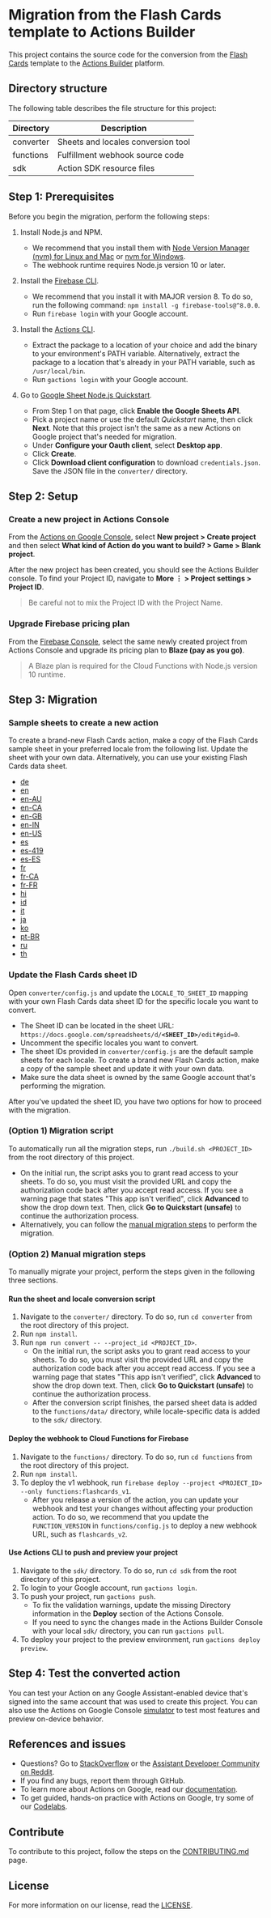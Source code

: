 # Migration from the Flash Cards template to Actions Builder

This project contains the source code for the conversion from the [Flash Cards](https://developers.google.com/assistant/templates/flash-cards) template to the [Actions Builder](https://developers.google.com/assistant/conversational/build) platform.

## Directory structure

The following table describes the file structure for this project:

| Directory | Description                            |
| --------- | -------------------------------------- |
| converter | Sheets and locales conversion tool     |
| functions | Fulfillment webhook source code        |
| sdk       | Action SDK resource files              |

## Step 1: Prerequisites

Before you begin the migration, perform the following steps:

1. Install Node.js and NPM.
   - We recommend that you install them with [Node Version Manager (nvm) for Linux and Mac](https://github.com/nvm-sh/nvm) or [nvm for Windows](https://github.com/coreybutler/nvm-windows).
   - The webhook runtime requires Node.js version 10 or later.

2. Install the [Firebase CLI](https://developers.google.com/assistant/conversational/df-asdk/deploy-fulfillment).
   - We recommend that you install it with MAJOR version 8. To do so, run the following command: `npm install -g firebase-tools@^8.0.0`.
   - Run `firebase login` with your Google account.

3. Install the [Actions CLI](https://developers.google.com/assistant/actionssdk/gactions).
   - Extract the package to a location of your choice and add the binary to your environment's PATH variable. Alternatively, extract the package to a location that's already in your PATH variable, such as `/usr/local/bin`.
   - Run `gactions login` with your Google account.

4. Go to [Google Sheet Node.js Quickstart](https://developers.google.com/sheets/api/quickstart/nodejs).
   - From Step 1 on that page, click **Enable the Google Sheets API**.
   - Pick a project name or use the default *Quickstart* name, then click **Next**. Note that this project isn't the same as a new Actions on Google project that's needed for migration.
   - Under **Configure your Oauth client**, select **Desktop app**.
   - Click **Create**.
   - Click **Download client configuration** to download `credentials.json`. Save the JSON file in the `converter/` directory.

## Step 2: Setup

### Create a new project in Actions Console

From the [Actions on Google Console](https://console.actions.google.com/), select **New project&nbsp;> Create project** and then select **What kind of Action do you want to build?&nbsp;> Game&nbsp;> Blank project**.

After the new project has been created, you should see the Actions Builder console. To find your Project ID, navigate to **More ⋮&nbsp;> Project settings&nbsp;> Project ID**.

> Be careful not to mix the Project ID with the Project Name.

### Upgrade Firebase pricing plan

From the [Firebase Console](https://console.firebase.google.com/), select the same newly created project from Actions Console and upgrade its pricing plan to **Blaze (pay as you go)**.

> A Blaze plan is required for the Cloud Functions with Node.js version 10 runtime.

## Step 3: Migration

### Sample sheets to create a new action

To create a brand-new Flash Cards action, make a copy of the Flash Cards sample sheet in your preferred locale from the following list. Update the sheet with your own data. Alternatively, you can use your existing Flash Cards data sheet.

- [de](https://docs.google.com/spreadsheets/d/1by8LNn7fyHZS--25BV4ijEHdIrnl898gF5-uiCpEEq0/copy)
- [en](https://docs.google.com/spreadsheets/d/15WaN5Ba2bpcH02iZ8PgwISv4qfoXqolJvTx6TGobKKY/copy)
- [en-AU](https://docs.google.com/spreadsheets/d/15WaN5Ba2bpcH02iZ8PgwISv4qfoXqolJvTx6TGobKKY/copy)
- [en-CA](https://docs.google.com/spreadsheets/d/15WaN5Ba2bpcH02iZ8PgwISv4qfoXqolJvTx6TGobKKY/copy)
- [en-GB](https://docs.google.com/spreadsheets/d/1Wf2seYwniqEuvQeE0QkQkA-UUr1n2ZaOmf5dJHYOSaw/copy)
- [en-IN](https://docs.google.com/spreadsheets/d/15WaN5Ba2bpcH02iZ8PgwISv4qfoXqolJvTx6TGobKKY/copy)
- [en-US](https://docs.google.com/spreadsheets/d/15WaN5Ba2bpcH02iZ8PgwISv4qfoXqolJvTx6TGobKKY/copy)
- [es](https://docs.google.com/spreadsheets/d/1ZAXLpCPwKxeNWmmrL2FREDMy_ZRm58E5x-Q2XOYqKq8/copy)
- [es-419](https://docs.google.com/spreadsheets/d/1BZkj1YEsyTLUFQD99SzUO99EmxoHNk00K_8Or_xjbeg/copy)
- [es-ES](https://docs.google.com/spreadsheets/d/1uo0uqJTR-dfmqkE31vUtJJw1pq3EzSE4KVacSoxXI14/copy)
- [fr](https://docs.google.com/spreadsheets/d/1_dE59nHxwnowHlzEw92ThxC1Fqp6hA6iAyHgkM9cXz4/copy)
- [fr-CA](https://docs.google.com/spreadsheets/d/1iTkhh0Zr1kM2w0yCN-rcJWwvX2RPjh_wFyL27FLibXU/copy)
- [fr-FR](https://docs.google.com/spreadsheets/d/1wckNI7olWBK1MrdMoNcHey8a7QhHevkQMqoYtTT9dBA/copy)
- [hi](https://docs.google.com/spreadsheets/d/10UJVAGV74QrH3FCRODDs6h7sxoxedwZbW2xr5odrTbg/copy)
- [id](https://docs.google.com/spreadsheets/d/1U_H7TUs6t03ds5eY9msTTnIRHGLIv_xeqz7gvXbN_V0/copy)
- [it](https://docs.google.com/spreadsheets/d/1J6yyG1AyiEkFX6BKbUOX4AChHkUwMXy8Ib4vOroGdTc/copy)
- [ja](https://docs.google.com/spreadsheets/d/1bI8HPbUk7p8we13qpgABCTQ0LUKYamnQuTxeQaHpj7I/copy)
- [ko](https://docs.google.com/spreadsheets/d/1uoDpL26jSBW4t7uQfR_2tI3ZocfXvvxVOYWEtsaAxrM/copy)
- [pt-BR](https://docs.google.com/spreadsheets/d/1tE1mYYPcBUCaZ8S6NnNsaBGIJZx-3oKfIHZIzb1L63M/copy)
- [ru](https://docs.google.com/spreadsheets/d/1em5F9Gtwj9xjJ7S28oEfZe_bDb7_R8_d5TxodiuxhNM/copy)
- [th](https://docs.google.com/spreadsheets/d/1tv3LVxutq6U9GvOxjSWhND8Gj03KhhjG2lUG85NJ-R4/copy)

### Update the Flash Cards sheet ID

Open `converter/config.js` and update the `LOCALE_TO_SHEET_ID` mapping with your own Flash Cards data sheet ID for the specific locale you want to convert.

- The Sheet ID can be located in the sheet URL: `https://docs.google.com/spreadsheets/d/`**`<SHEET_ID>`**`/edit#gid=0`.
- Uncomment the specific locales you want to convert.
- The sheet IDs provided in `converter/config.js` are the default sample sheets for each locale. To create a brand new Flash Cards action, make a copy of the sample sheet and update it with your own data.
- Make sure the data sheet is owned by the same Google account that's performing the migration.

After you've updated the sheet ID, you have two options for how to proceed with the migration.

### (Option 1) Migration script

To automatically run all the migration steps, run `./build.sh <PROJECT_ID>` from the root directory of this project.

- On the initial run, the script asks you to grant read access to your sheets. To do so, you must visit the provided URL and copy the authorization code back after you accept read access. If you see a warning page that states "This app isn't verified", click **Advanced** to show the drop down text. Then, click **Go to Quickstart (unsafe)** to continue the authorization process.
- Alternatively, you can follow the [manual migration steps](#option-2-manual-migration-steps) to perform the migration.

### (Option 2) Manual migration steps

To manually migrate your project, perform the steps given in the following three sections.

#### Run the sheet and locale conversion script

1. Navigate to the `converter/` directory. To do so, run `cd converter` from the root directory of this project.
2. Run `npm install`.
3. Run `npm run convert -- --project_id <PROJECT_ID>`.
   - On the initial run, the script asks you to grant read access to your sheets. To do so, you must visit the provided URL and copy the authorization code back after you accept read access. If you see a warning page that states "This app isn't verified", click **Advanced** to show the drop down text. Then, click **Go to Quickstart (unsafe)** to continue the authorization process.
   - After the conversion script finishes, the parsed sheet data is added to the `functions/data/` directory, while locale-specific data is added to the `sdk/` directory.

#### Deploy the webhook to Cloud Functions for Firebase

1. Navigate to the `functions/` directory. To do so, run `cd functions` from the root directory of this project.
2. Run `npm install`.
3. To deploy the v1 webhook, run `firebase deploy --project <PROJECT_ID> --only functions:flashcards_v1`.
   - After you release a version of the action, you can update your webhook and test your changes without affecting your production action. To do so, we recommend that you update the `FUNCTION_VERSION` in `functions/config.js` to deploy a new webhook URL, such as `flashcards_v2`.

#### Use Actions CLI to push and preview your project

1. Navigate to the `sdk/` directory. To do so, run `cd sdk` from the root directory of this project.
2. To login to your Google account, run `gactions login`.
3. To push your project, run `gactions push`.
   - To fix the validation warnings, update the missing Directory information in the **Deploy** section of the Actions Console.
   - If you need to sync the changes made in the Actions Builder Console with your local `sdk/` directory, you can run `gactions pull`.
4. To deploy your project to the preview environment, run `gactions deploy preview`.

## Step 4: Test the converted action

You can test your Action on any Google Assistant-enabled device that's signed into the same account that was used to create this project. You can also use the Actions on Google Console [simulator](https://developers.google.com/assistant/console/simulator) to test most features and preview on-device behavior.

## References and issues

- Questions? Go to [StackOverflow](https://stackoverflow.com/questions/tagged/actions-on-google) or the [Assistant Developer Community on Reddit](https://www.reddit.com/r/GoogleAssistantDev/).
- If you find any bugs, report them through GitHub.
- To learn more about Actions on Google, read our [documentation](https://developers.google.com/assistant).
- To get guided, hands-on practice with Actions on Google, try some of our [Codelabs](https://codelabs.developers.google.com/?cat=Assistant).

## Contribute

To contribute to this project, follow the steps on the [CONTRIBUTING.md](CONTRIBUTING.md) page.

## License

For more information on our license, read the [LICENSE](LICENSE).
